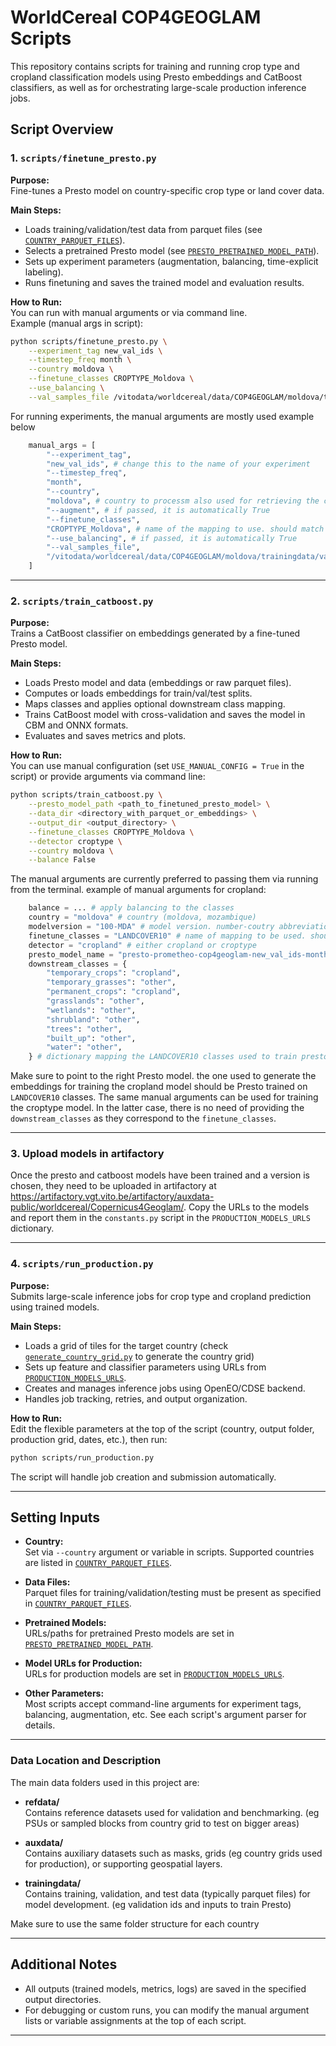 # WorldCereal COP4GEOGLAM Scripts

This repository contains scripts for training and running crop type and cropland classification models using Presto embeddings and CatBoost classifiers, as well as for orchestrating large-scale production inference jobs.

## Script Overview

### 1. `scripts/finetune_presto.py`
**Purpose:**  
Fine-tunes a Presto model on country-specific crop type or land cover data.

**Main Steps:**
- Loads training/validation/test data from parquet files (see [`COUNTRY_PARQUET_FILES`](src/worldcereal_cop4geoglam/constants.py)).
- Selects a pretrained Presto model (see [`PRESTO_PRETRAINED_MODEL_PATH`](src/worldcereal_cop4geoglam/constants.py)).
- Sets up experiment parameters (augmentation, balancing, time-explicit labeling).
- Runs finetuning and saves the trained model and evaluation results.

**How to Run:**  
You can run with manual arguments or via command line.  
Example (manual args in script):
```sh
python scripts/finetune_presto.py \
    --experiment_tag new_val_ids \
    --timestep_freq month \
    --country moldova \
    --finetune_classes CROPTYPE_Moldova \
    --use_balancing \
    --val_samples_file /vitodata/worldcereal/data/COP4GEOGLAM/moldova/trainingdata/val_ids_moldova_qgis.csv
```
For running experiments, the manual arguments are mostly used example below 
```python
    manual_args = [
        "--experiment_tag",
        "new_val_ids", # change this to the name of your experiment
        "--timestep_freq",
        "month",
        "--country",
        "moldova", # country to processm also used for retrieving the correct class mapping files. currently supported moldova, kenya, mozambique
        "--augment", # if passed, it is automatically True
        "--finetune_classes",
        "CROPTYPE_Moldova", # name of the mapping to use. should match the one in class_mappings_<country>.json 
        "--use_balancing", # if passed, it is automatically True
        "--val_samples_file",
        "/vitodata/worldcereal/data/COP4GEOGLAM/moldova/trainingdata/val_ids_moldova_qgis.csv", # path to sample_ids used for testing. very useful to have a fix one to compare experiment results
    ]
```

---

### 2. `scripts/train_catboost.py`
**Purpose:**  
Trains a CatBoost classifier on embeddings generated by a fine-tuned Presto model.

**Main Steps:**
- Loads Presto model and data (embeddings or raw parquet files).
- Computes or loads embeddings for train/val/test splits.
- Maps classes and applies optional downstream class mapping.
- Trains CatBoost model with cross-validation and saves the model in CBM and ONNX formats.
- Evaluates and saves metrics and plots.

**How to Run:**  
You can use manual configuration (set `USE_MANUAL_CONFIG = True` in the script) or provide arguments via command line:
```sh
python scripts/train_catboost.py \
    --presto_model_path <path_to_finetuned_presto_model> \
    --data_dir <directory_with_parquet_or_embeddings> \
    --output_dir <output_directory> \
    --finetune_classes CROPTYPE_Moldova \
    --detector croptype \
    --country moldova \
    --balance False
```
The manual arguments are currently preferred to passing them via running from the terminal.
example of manual arguments for cropland: 
```python
    balance = ... # apply balancing to the classes 
    country = "moldova" # country (moldova, mozambique) 
    modelversion = "100-MDA" # model version. number-coutry abbreviation
    finetune_classes = "LANDCOVER10" # name of mapping to be used. should match the one reported in class_mappings_<country>.json
    detector = "cropland" # either cropland or croptype
    presto_model_name = "presto-prometheo-cop4geoglam-new_val_ids-month-LANDCOVER10-augment=False-balance=True-timeexplicit=False-run=202508271322" # just name of the model to be used (i.e. no need to provide extension nor whole path)
    downstream_classes = {
        "temporary_crops": "cropland",
        "temporary_grasses": "other",
        "permanent_crops": "cropland",
        "grasslands": "other",
        "wetlands": "other",
        "shrubland": "other",
        "trees": "other",
        "built_up": "other",
        "water": "other",
    } # dictionary mapping the LANDCOVER10 classes used to train presto to the binary classes 
``` 
Make sure to point to the right Presto model. the one used to generate the embeddings for training the cropland model should be Presto trained on `LANDCOVER10` classes.
The same manual arguments can be used for training the croptype model. In the latter case, there is no need of providing the `downstream_classes` as they correspond to the `finetune_classes`. 

---
### 3. Upload models in artifactory  

Once the presto and catboost models have been trained and a version is chosen, they need to be uploaded in artifactory at https://artifactory.vgt.vito.be/artifactory/auxdata-public/worldcereal/Copernicus4Geoglam/.
Copy the URLs to the models and report them in the `constants.py` script in the `PRODUCTION_MODELS_URLS` dictionary. 

---

### 4. `scripts/run_production.py`
**Purpose:**  
Submits large-scale inference jobs for crop type and cropland prediction using trained models.

**Main Steps:**
- Loads a grid of tiles for the target country (check [`generate_country_grid.py`](scripts/generate_country_grid.py) to generate the country grid)
- Sets up feature and classifier parameters using URLs from [`PRODUCTION_MODELS_URLS`](src/worldcereal_cop4geoglam/constants.py).
- Creates and manages inference jobs using OpenEO/CDSE backend.
- Handles job tracking, retries, and output organization.

**How to Run:**  
Edit the flexible parameters at the top of the script (country, output folder, production grid, dates, etc.), then run:
```sh
python scripts/run_production.py
```
The script will handle job creation and submission automatically.

---

## Setting Inputs

- **Country:**  
  Set via `--country` argument or variable in scripts. Supported countries are listed in [`COUNTRY_PARQUET_FILES`](src/worldcereal_cop4geoglam/constants.py).

- **Data Files:**  
  Parquet files for training/validation/testing must be present as specified in [`COUNTRY_PARQUET_FILES`](src/worldcereal_cop4geoglam/constants.py).

- **Pretrained Models:**  
  URLs/paths for pretrained Presto models are set in [`PRESTO_PRETRAINED_MODEL_PATH`](src/worldcereal_cop4geoglam/constants.py).

- **Model URLs for Production:**  
  URLs for production models are set in [`PRODUCTION_MODELS_URLS`](src/worldcereal_cop4geoglam/constants.py).

- **Other Parameters:**  
  Most scripts accept command-line arguments for experiment tags, balancing, augmentation, etc. See each script's argument parser for details.

---
### Data Location and Description

The main data folders used in this project are:

- **refdata/**  
  Contains reference datasets used for validation and benchmarking. (eg PSUs or sampled blocks from country grid to test on bigger areas)

- **auxdata/**  
  Contains auxiliary datasets such as masks, grids (eg country grids used for production), or supporting geospatial layers.

- **trainingdata/**  
  Contains training, validation, and test data (typically parquet files) for model development. (eg validation ids and inputs to train Presto)


Make sure to use the same folder structure for each country

---

## Additional Notes

- All outputs (trained models, metrics, logs) are saved in the specified output directories.
- For debugging or custom runs, you can modify the manual argument lists or variable assignments at the top of each script.
---
